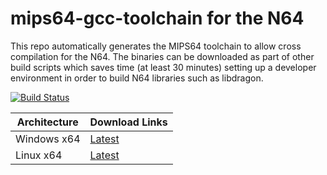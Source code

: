 # mips64-gcc-toolchain for the N64

This repo automatically generates the MIPS64 toolchain to allow cross compilation for the N64. 
The binaries can be downloaded as part of other build scripts which saves time (at least 30 minutes) setting up a developer environment in order to build N64 libraries such as libdragon.

[![Build Status](https://dev.azure.com/n64-tools/N64-Tools/_apis/build/status/N64-tools.mips64-gcc-toolchain)](https://dev.azure.com/n64-tools/N64-Tools/_build/latest?definitionId=1)


Architecture | Download Links
--- | --- 
Windows x64 | [Latest](https://n64tools.blob.core.windows.net/binaries/N64-tools/mips64-gcc-toolchain/master/latest/gcc-toolchain-mips64-win64.zip)
Linux x64 | [Latest](https://n64tools.blob.core.windows.net/binaries/N64-tools/mips64-gcc-toolchain/master/latest/gcc-toolchain-mips64-linux64.tar.gz)